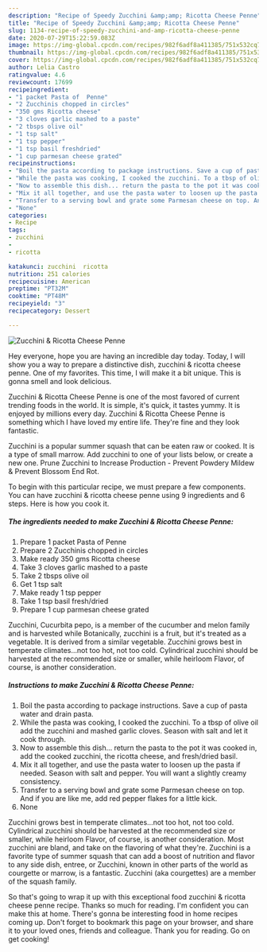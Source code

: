 ```yaml
---
description: "Recipe of Speedy Zucchini &amp;amp; Ricotta Cheese Penne"
title: "Recipe of Speedy Zucchini &amp;amp; Ricotta Cheese Penne"
slug: 1134-recipe-of-speedy-zucchini-and-amp-ricotta-cheese-penne
date: 2020-07-29T15:22:59.083Z
image: https://img-global.cpcdn.com/recipes/982f6adf8a411385/751x532cq70/zucchini-ricotta-cheese-penne-recipe-main-photo.jpg
thumbnail: https://img-global.cpcdn.com/recipes/982f6adf8a411385/751x532cq70/zucchini-ricotta-cheese-penne-recipe-main-photo.jpg
cover: https://img-global.cpcdn.com/recipes/982f6adf8a411385/751x532cq70/zucchini-ricotta-cheese-penne-recipe-main-photo.jpg
author: Lelia Castro
ratingvalue: 4.6
reviewcount: 17699
recipeingredient:
- "1 packet Pasta of  Penne"
- "2 Zucchinis chopped in circles"
- "350 gms Ricotta cheese"
- "3 cloves garlic mashed to a paste"
- "2 tbsps olive oil"
- "1 tsp salt"
- "1 tsp pepper"
- "1 tsp basil freshdried"
- "1 cup parmesan cheese grated"
recipeinstructions:
- "Boil the pasta according to package instructions. Save a cup of pasta water and drain pasta."
- "While the pasta was cooking, I cooked the zucchini. To a tbsp of olive oil add the zucchini and mashed garlic cloves. Season with salt and let it cook through."
- "Now to assemble this dish... return the pasta to the pot it was cooked in, add the cooked zucchini, the ricotta cheese, and fresh/dried basil."
- "Mix it all together, and use the pasta water to loosen up the pasta if needed. Season with salt and pepper. You will want a slightly creamy consistency."
- "Transfer to a serving bowl and grate some Parmesan cheese on top. And if you are like me, add red pepper flakes for a little kick."
- "None"
categories:
- Recipe
tags:
- zucchini
- 
- ricotta

katakunci: zucchini  ricotta 
nutrition: 251 calories
recipecuisine: American
preptime: "PT32M"
cooktime: "PT48M"
recipeyield: "3"
recipecategory: Dessert

---
```



![Zucchini &amp; Ricotta Cheese Penne](https://img-global.cpcdn.com/recipes/982f6adf8a411385/751x532cq70/zucchini-ricotta-cheese-penne-recipe-main-photo.jpg)

Hey everyone, hope you are having an incredible day today. Today, I will show you a way to prepare a distinctive dish, zucchini &amp; ricotta cheese penne. One of my favorites. This time, I will make it a bit unique. This is gonna smell and look delicious.

Zucchini &amp; Ricotta Cheese Penne is one of the most favored of current trending foods in the world. It is simple, it's quick, it tastes yummy. It is enjoyed by millions every day. Zucchini &amp; Ricotta Cheese Penne is something which I have loved my entire life. They're fine and they look fantastic.

Zucchini is a popular summer squash that can be eaten raw or cooked. It is a type of small marrow. Add zucchini to one of your lists below, or create a new one. Prune Zucchini to Increase Production - Prevent Powdery Mildew &amp; Prevent Blossom End Rot.


To begin with this particular recipe, we must prepare a few components. You can have zucchini &amp; ricotta cheese penne using 9 ingredients and 6 steps. Here is how you cook it.

<!--inarticleads1-->

##### The ingredients needed to make Zucchini &amp; Ricotta Cheese Penne:

1. Prepare 1 packet Pasta of  Penne
1. Prepare 2 Zucchinis chopped in circles
1. Make ready 350 gms Ricotta cheese
1. Take 3 cloves garlic mashed to a paste
1. Take 2 tbsps olive oil
1. Get 1 tsp salt
1. Make ready 1 tsp pepper
1. Take 1 tsp basil fresh/dried
1. Prepare 1 cup parmesan cheese grated


Zucchini, Cucurbita pepo, is a member of the cucumber and melon family and is harvested while Botanically, zucchini is a fruit, but it&#39;s treated as a vegetable. It is derived from a similar vegetable. Zucchini grows best in temperate climates…not too hot, not too cold. Cylindrical zucchini should be harvested at the recommended size or smaller, while heirloom Flavor, of course, is another consideration. 

<!--inarticleads2-->

##### Instructions to make Zucchini &amp; Ricotta Cheese Penne:

1. Boil the pasta according to package instructions. Save a cup of pasta water and drain pasta.
1. While the pasta was cooking, I cooked the zucchini. To a tbsp of olive oil add the zucchini and mashed garlic cloves. Season with salt and let it cook through.
1. Now to assemble this dish... return the pasta to the pot it was cooked in, add the cooked zucchini, the ricotta cheese, and fresh/dried basil.
1. Mix it all together, and use the pasta water to loosen up the pasta if needed. Season with salt and pepper. You will want a slightly creamy consistency.
1. Transfer to a serving bowl and grate some Parmesan cheese on top. And if you are like me, add red pepper flakes for a little kick.
1. None


Zucchini grows best in temperate climates…not too hot, not too cold. Cylindrical zucchini should be harvested at the recommended size or smaller, while heirloom Flavor, of course, is another consideration. Most zucchini are bland, and take on the flavoring of what they&#39;re. Zucchini is a favorite type of summer squash that can add a boost of nutrition and flavor to any side dish, entree, or Zucchini, known in other parts of the world as courgette or marrow, is a fantastic. Zucchini (aka courgettes) are a member of the squash family. 

So that's going to wrap it up with this exceptional food zucchini &amp; ricotta cheese penne recipe. Thanks so much for reading. I'm confident you can make this at home. There's gonna be interesting food in home recipes coming up. Don't forget to bookmark this page on your browser, and share it to your loved ones, friends and colleague. Thank you for reading. Go on get cooking!
